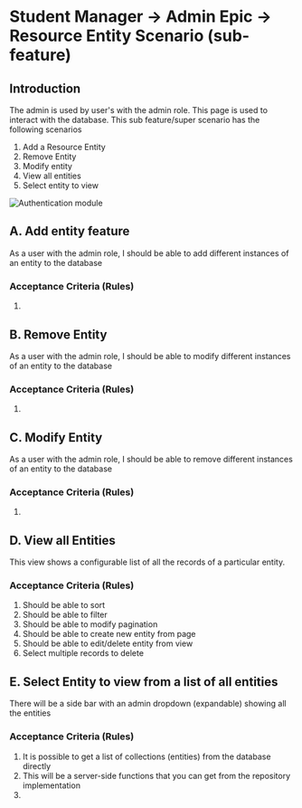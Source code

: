 # Student Manager -> Admin Epic -> Resource Entity Scenario (sub-feature)
## Introduction

The admin is used by user's with the admin role. This page is used to interact with the database.  This sub feature/super scenario has the following scenarios
1. Add a Resource Entity
2. Remove Entity
1. Modify entity
1. View all entities
5. Select entity to view

![Authentication module](admin.PNG)


## A. Add entity feature 

As a user with the admin role, I should be able to add different instances of an entity to the database

### Acceptance Criteria (Rules)

1. 

## B. Remove Entity

As a user with the admin role, I should be able to modify different instances of an entity to the database

### Acceptance Criteria (Rules)

1. 

## C. Modify Entity
As a user with the admin role, I should be able to remove different instances of an entity to the database
### Acceptance Criteria (Rules)

1. 

## D. View all Entities

This view shows a configurable list of all the records of a particular entity.

### Acceptance Criteria (Rules)

1. Should be able to sort
1. Should be able to filter
1. Should be able to modify pagination
1. Should be able to create new entity from page
1. Should be able to edit/delete entity from view
1. Select multiple records to delete


## E. Select Entity to view from a list of all entities

There will be a side bar with an admin dropdown (expandable) showing all the entities 


### Acceptance Criteria (Rules)

1. It is possible to get a list of collections (entities) from the database directly
1. This will be a server-side functions that you can get from the repository implementation
1. 
